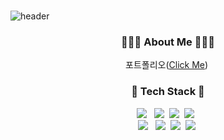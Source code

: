### 
![header](https://capsule-render.vercel.app/api?type=Waving&color=auto&height=300&section=header&text=Kimsejin&fontSize=90)

<h3 align="center">👩🏻‍💻 About Me 👩🏻‍💻</h3>
<p align="center">
  포트폴리오(<a href="https://www.notion.so/Portfolio-1608cd13bd264d22bbfdba2f65c3ad72?pvs=4">Click Me</a>)&nbsp
</p>

<div align=center> 
   <h3>📖 Tech Stack 📖</h3>
    <img src="https://img.shields.io/badge/html5-E34F26?style=flat-square&logo=html5&logoColor=white">  &nbsp
   <img src="https://img.shields.io/badge/css-1572B6?style=flat-square&logo=css3&logoColor=white">&nbsp
   <img src="https://img.shields.io/badge/Javascript-ffb13b?style=flat-square&logo=javascript&logoColor=white"/></a>&nbsp
   <img src="https://img.shields.io/badge/c-A8B9CC?style=flat-square&logo=c%2B%2B&logoColor=white"> &nbsp
   <br>
   <img src="https://img.shields.io/badge/Python-3766AB?style=flat-square&logo=Python&logoColor=white"/></a> &nbsp 
   <img src="https://img.shields.io/badge/react-61DAFB?style=flat-square&logo=react&logoColor=black">&nbsp 
   <img src="https://img.shields.io/badge/react native-61DAFB?style=flat-square&logo=react&logoColor=white">&nbsp 
   <img src="https://img.shields.io/badge/SpringBoot-6DB33F?style=flat-square&logo=SpringBoot&logoColor=white"/></a>&nbsp 
</div>


  
 
